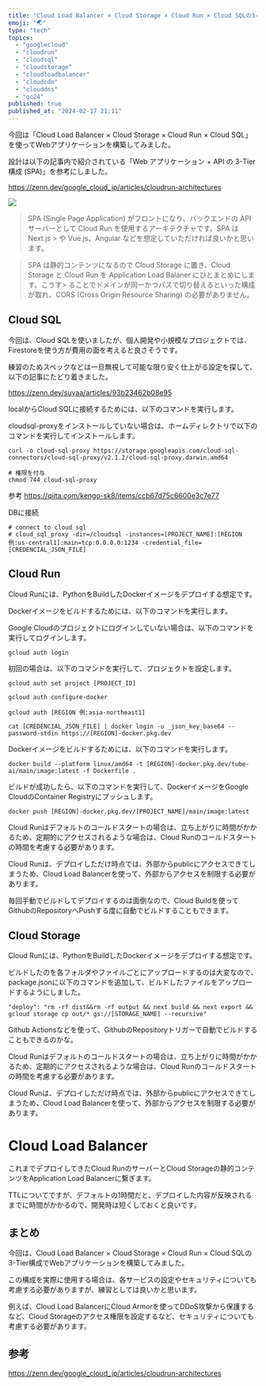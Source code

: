 ```yaml
---
title: "Cloud Load Balancer × Cloud Storage × Cloud Run × Cloud SQLの3-Tier構成で構築してみた"
emoji: "🌏"
type: "tech"
topics:
  - "googlecloud"
  - "cloudrun"
  - "cloudsql"
  - "cloudstorage"
  - "cloudloadbalancer"
  - "cloudcdn"
  - "clouddns"
  - "gc24"
published: true
published_at: "2024-02-17 21:11"
---
```


今回は「Cloud Load Balancer × Cloud Storage × Cloud Run × Cloud SQL」を使ってWebアプリケーションを構築してみました。

設計は以下の記事内で紹介されている「Web アプリケーション + API の 3-Tier 構成 (SPA)」を参考にしました。

https://zenn.dev/google_cloud_jp/articles/cloudrun-architectures

![](https://storage.googleapis.com/zenn-user-upload/c506da5f4890-20240221.png)

> SPA (Single Page Application) がフロントになり、バックエンドの API サーバーとして Cloud Run を使用するアーキテクチャです。SPA は Next.js > や Vue.js、Angular などを想定していただければ良いかと思います。

> SPA は静的コンテンツになるので Cloud Storage に置き、Cloud Storage と Cloud Run を Application Load Balaner にひとまとめにします。こうす> ることでドメインが同一かつパスで切り替えるといった構成が取れ、CORS (Cross Origin Resource Sharing) の必要がありません。

## Cloud SQL

今回は、Cloud SQLを使いましたが、個人開発や小規模なプロジェクトでは、Firestoreを使う方が費用の面を考えると良さそうです。

練習のためスペックなどは一旦無視して可能な限り安く仕上がる設定を探して、以下の記事にたどり着きました。

https://zenn.dev/suyaa/articles/93b23462b08e95

localからCloud SQLに接続するためには、以下のコマンドを実行します。

cloudsql-proxyをインストールしていない場合は、ホームディレクトリで以下のコマンドを実行してインストールします。
```
curl -o cloud-sql-proxy https://storage.googleapis.com/cloud-sql-connectors/cloud-sql-proxy/v2.1.2/cloud-sql-proxy.darwin.amd64

# 権限を付与
chmod 744 cloud-sql-proxy
```

参考
https://qiita.com/kengo-sk8/items/ccb67d75c6600e3c7e77


DBに接続
```
# connect to cloud sql
# cloud_sql_proxy -dir=/cloudsql -instances=[PROJECT_NAME]:[REGION 例:us-central1]:main=tcp:0.0.0.0:1234 -credential_file=[CREDENCIAL_JSON_FILE]
```

## Cloud Run
Cloud Runには、PythonをBuildしたDockerイメージをデプロイする想定です。

Dockerイメージをビルドするためには、以下のコマンドを実行します。

Google Cloudのプロジェクトにログインしていない場合は、以下のコマンドを実行してログインします。
```
gcloud auth login
```

初回の場合は、以下のコマンドを実行して、プロジェクトを設定します。
```
gcloud auth set project [PROJECT_ID]

gcloud auth configure-docker

gcloud auth [REGION 例:asia-northeast1]

cat [CREDENCIAL_JSON_FILE] | docker login -u _json_key_base64 --password-stdin https://[REGION]-docker.pkg.dev

```

Dockerイメージをビルドするためには、以下のコマンドを実行します。
```
docker build --platform linux/amd64 -t [REGION]-docker.pkg.dev/tube-ai/main/image:latest -f Dockerfile .
```

ビルドが成功したら、以下のコマンドを実行して、DockerイメージをGoogle CloudのContainer Registryにプッシュします。
```
docker push [REGION]-docker.pkg.dev/[PROJECT_NAME]/main/image:latest
```

Cloud Runはデフォルトのコールドスタートの場合は、立ち上がりに時間がかかるため、定期的にアクセスされるような場合は、Cloud Runのコールドスタートの時間を考慮する必要があります。

Cloud Runは、デプロイしただけ時点では、外部からpublicにアクセスできてしまうため、Cloud Load Balancerを使って、外部からアクセスを制限する必要があります。

毎回手動でビルドしてデプロイするのは面倒なので、Cloud Buildを使ってGithubのRepositoryへPushする度に自動でビルドすることもできます。

## Cloud Storage
Cloud Runには、PythonをBuildしたDockerイメージをデプロイする想定です。

ビルドしたのを各フォルダやファイルごとにアップロードするのは大変なので、package.jsonに以下のコマンドを追加して、ビルドしたファイルをアップロードするようにしました。
```
"deploy": "rm -rf dist&&rm -rf output && next build && next export && gcloud storage cp out/* gs://[STORAGE_NAME] --recursive"
```

Github Actionsなどを使って、GithubのRepositoryトリガーで自動でビルドすることもできるのかな。


Cloud Runはデフォルトのコールドスタートの場合は、立ち上がりに時間がかかるため、定期的にアクセスされるような場合は、Cloud Runのコールドスタートの時間を考慮する必要があります。

Cloud Runは、デプロイしただけ時点では、外部からpublicにアクセスできてしまうため、Cloud Load Balancerを使って、外部からアクセスを制限する必要があります。

# Cloud Load Balancer
これまでデプロイしてきたCloud RunのサーバーとCloud Storageの静的コンテンツをApplication Load Balancerに繋ぎます。

TTLについてですが、デフォルトの1時間だと、デプロイした内容が反映されるまでに時間がかかるので、開発時は短くしておくと良いです。

## まとめ

今回は、Cloud Load Balancer × Cloud Storage × Cloud Run × Cloud SQLの3-Tier構成でWebアプリケーションを構築してみました。

この構成を実際に使用する場合は、各サービスの設定やセキュリティについても考慮する必要がありますが、練習としては良いかと思います。

例えば、Cloud Load BalancerにCloud Armorを使ってDDoS攻撃から保護するなど、Cloud Storageのアクセス権限を設定するなど、セキュリティについても考慮する必要があります。

## 参考

https://zenn.dev/google_cloud_jp/articles/cloudrun-architectures
